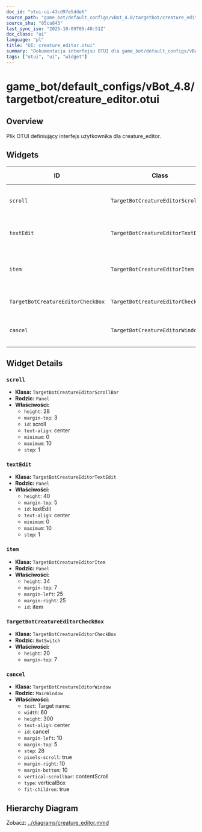 ```yaml
---
doc_id: "otui-ui-43cd97e5dde6"
source_path: "game_bot/default_configs/vBot_4.8/targetbot/creature_editor.otui"
source_sha: "05ca843"
last_sync_iso: "2025-10-09T05:40:51Z"
doc_class: "ui"
language: "pl"
title: "UI: creature_editor.otui"
summary: "Dokumentacja interfejsu OTUI dla game_bot/default_configs/vBot_4.8/targetbot/creature_editor.otui"
tags: ["otui", "ui", "widget"]
---
```


# game_bot/default_configs/vBot_4.8/targetbot/creature_editor.otui

## Overview

Plik OTUI definiujący interfejs użytkownika dla creature_editor.

## Widgets

| ID | Class | Parent | Key Properties |
|----|-------|--------|----------------|
| `scroll` | `TargetBotCreatureEditorScrollBar` | `Panel` | height=28, margin-top=3, id=scroll |
| `textEdit` | `TargetBotCreatureEditorTextEdit` | `Panel` | height=40, margin-top=5, id=textEdit |
| `item` | `TargetBotCreatureEditorItem` | `Panel` | height=34, margin-top=7, margin-left=25 |
| `TargetBotCreatureEditorCheckBox` | `TargetBotCreatureEditorCheckBox` | `BotSwitch` | height=20, margin-top=7 |
| `cancel` | `TargetBotCreatureEditorWindow` | `MainWindow` | text=Target name:, width=60, height=300 |

## Widget Details

### `scroll`

- **Klasa:** `TargetBotCreatureEditorScrollBar`
- **Rodzic:** `Panel`
- **Właściwości:**
  - `height`: 28
  - `margin-top`: 3
  - `id`: scroll
  - `text-align`: center
  - `minimum`: 0
  - `maximum`: 10
  - `step`: 1

### `textEdit`

- **Klasa:** `TargetBotCreatureEditorTextEdit`
- **Rodzic:** `Panel`
- **Właściwości:**
  - `height`: 40
  - `margin-top`: 5
  - `id`: textEdit
  - `text-align`: center
  - `minimum`: 0
  - `maximum`: 10
  - `step`: 1

### `item`

- **Klasa:** `TargetBotCreatureEditorItem`
- **Rodzic:** `Panel`
- **Właściwości:**
  - `height`: 34
  - `margin-top`: 7
  - `margin-left`: 25
  - `margin-right`: 25
  - `id`: item

### `TargetBotCreatureEditorCheckBox`

- **Klasa:** `TargetBotCreatureEditorCheckBox`
- **Rodzic:** `BotSwitch`
- **Właściwości:**
  - `height`: 20
  - `margin-top`: 7

### `cancel`

- **Klasa:** `TargetBotCreatureEditorWindow`
- **Rodzic:** `MainWindow`
- **Właściwości:**
  - `text`: Target name:
  - `width`: 60
  - `height`: 300
  - `text-align`: center
  - `id`: cancel
  - `margin-left`: 10
  - `margin-top`: 5
  - `step`: 28
  - `pixels-scroll`: true
  - `margin-right`: 10
  - `margin-bottom`: 10
  - `vertical-scrollbar`: contentScroll
  - `type`: verticalBox
  - `fit-children`: true

## Hierarchy Diagram

Zobacz: [../diagrams/creature_editor.mmd](../diagrams/creature_editor.mmd)

